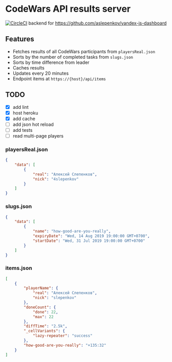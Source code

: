 # CodeWars API results server
[![CircleCI](https://circleci.com/gh/aslepenkov/codewars-results-server/tree/master.svg?style=svg)](https://circleci.com/gh/aslepenkov/codewars-results-server/tree/master)
backend for https://github.com/aslepenkov/yandex-js-dashboard

## Features

-   Fetches results of all CodeWars participants from `playersReal.json`
-   Sorts by the number of completed tasks from `slugs.json`
-   Sorts by time difference from leader
-   Caches results
-   Updates every 20 minutes
-   Endpoint items at `https://{host}/api/items`

## TODO

-   [x] add lint
-   [x] host heroku
-   [x] add cache
-   [ ] add json hot reload
-   [ ] add tests
-   [ ] read multi-page players

### playersReal.json

```json
{
    "data": [
        {
            "real": "Алексей Слепенков",
            "nick": "4slepenkov"
        }
    ]
}
```

### slugs.json

```json
{
    "data": [
        {
            "name": "how-good-are-you-really",
            "expiryDate": "Wed, 14 Aug 2019 19:00:00 GMT+0700",
            "startDate": "Wed, 31 Jul 2019 19:00:00 GMT+0700"
        }
    ]
}
```

### items.json

```json
[
    {
        "playerName": {
            "real": "Алексей Слепенков",
            "nick": "slepenkov"
        },
        "doneCount": {
            "done": 22,
            "max": 22
        },
        "diffTime": "2.5k",
        "_cellVariants": {
            "lazy-repeater": "success"
        },
        "how-good-are-you-really": "+135:32"
    }
]
```
